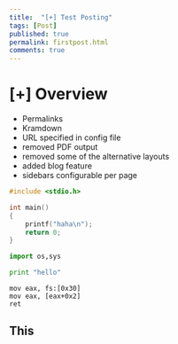 ```yaml
---
title:  "[+] Test Posting"
tags: [Post]
published: true
permalink: firstpost.html
comments: true
---
```


# [+] Overview

<!--more-->

- Permalinks
- Kramdown
- URL specified in config file
- removed PDF output
- removed some of the alternative layouts
- added blog feature
- sidebars configurable per page

```c++
#include <stdio.h>

int main()
{
    printf("haha\n");
    return 0;
}
```

```python
import os,sys

print "hello"
```

```assembly
mov eax, fs:[0x30]
mov eax, [eax+0x2]
ret
```

## This

